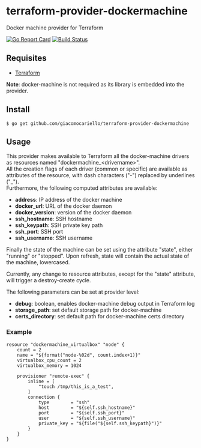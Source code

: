 # terraform-provider-dockermachine
Docker machine provider for Terraform

[![Go Report Card](https://goreportcard.com/badge/github.com/giacomocariello/terraform-provider-dockermachine)](https://goreportcard.com/report/github.com/giacomocariello/terraform-provider-dockermachine) [![Build Status](https://travis-ci.org/giacomocariello/terraform-provider-dockermachine.svg?branch=master)](https://travis-ci.org/giacomocariello/terraform-provider-dockermachine)

## Requisites

* [Terraform](https://www.terraform.io/)

**Note**: docker-machine is not required as its library is embedded into the provider.

## Install
```
$ go get github.com/giacomocariello/terraform-provider-dockermachine
```

## Usage

This provider makes available to Terraform all the docker-machine drivers as resources named "dockermachine\_\<drivername\>".  
All the creation flags of each driver (common or specific) are available as attributes of the resource, with dash characters ("-") replaced by underlines ("_").  
Furthermore, the following computed attributes are available:

* **address**: IP address of the docker machine
* **docker\_url**: URL of the docker daemon
* **docker\_version**: version of the docker daemon
* **ssh\_hostname**: SSH hostname
* **ssh\_keypath**: SSH private key path
* **ssh\_port**: SSH port
* **ssh\_username**: SSH username

Finally the state of the machine can be set using the attribute "state", either "running" or "stopped". Upon refresh, state will contain the actual state of the machine, lowercased.

Currently, any change to resource attributes, except for the "state" attribute, will trigger a destroy-create cycle.

The following parameters can be set at provider level:

* **debug**: boolean, enables docker-machine debug output in Terraform log
* **storage_path**: set default storage path for docker-machine
* **certs_directory**: set default path for docker-machine certs directory

### Example

```
resource "dockermachine_virtualbox" "node" {
    count = 2
    name = "${format("node-%02d", count.index+1)}"
    virtualbox_cpu_count = 2
    virtualbox_memory = 1024
    
    provisioner "remote-exec" {
        inline = [
            "touch /tmp/this_is_a_test",
        ]
        connection {
            type        = "ssh"
            host        = "${self.ssh_hostname}"
            port        = "${self.ssh_port}"
            user        = "${self.ssh_username}"
            private_key = "${file("${self.ssh_keypath}")}"
        }
    }
}
```
